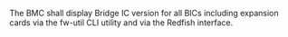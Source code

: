 The BMC shall display Bridge IC version for all BICs including expansion
cards via the fw-util CLI utility and via the Redfish interface.
